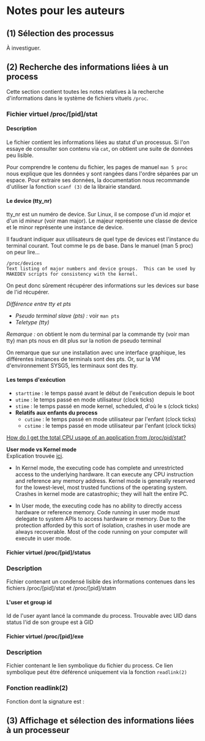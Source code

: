 # Notes pour les auteurs
## (1) Sélection des processus
À investiguer.

## (2) Recherche des informations liées à un process
Cette section contient toutes les notes relatives à la recherche d'informations dans le système de fichiers vituels ```/proc```.

### Fichier virtuel /proc/[pid]/stat
#### Description
Le fichier contient les informations liées au statut d'un processus. Si l'on essaye de consulter son contenu via ```cat```, on obtient une suite de données peu lisible.

Pour comprendre le contenu du fichier, les pages de manuel ```man 5 proc``` nous explique que les données y sont rangées dans l'ordre séparées par un espace. Pour extraire ses données, la documentation nous recommande d'utiliser la fonction ```scanf (3)``` de la librairie standard.

#### Le device (tty_nr)
tty_nr est un numéro de device. Sur Linux, il se compose d'un id *major* et d'un id *mineur* (voir man major). Le majeur représente une classe de device et le minor représente une instance de device.

Il faudrant indiquer aux utilisateurs de quel type de devices est l'instance du terminal courant. Tout comme le ps de base. Dans le manuel (man 5 proc) on peur lire...
```
/proc/devices
Text listing of major numbers and device groups.  This can be used by MAKEDEV scripts for consistency with the kernel.
```
On peut donc sûrement récupérer des informations sur les devices sur base de l'id récupérer.

*Différence entre tty et pts*
- *Pseudo terminal slave (pts) :* voir ```man pts```
- *Teletype (tty)*

*Remarque :* on obtient le nom du terminal par la commande tty (voir man tty)
man pts nous en dit plus sur la notion de pseudo terminal

On remarque que sur une installation avec une interface graphique, les différentes instances de terminals sont des pts. Or, sur la VM d'environnement SYSG5, les terminaux sont des tty.

#### Les temps d'exécution
- ```starttime``` : le temps passé avant le début de l'exécution depuis le boot
- ```utime``` : le temps passé en mode utilisateur (clock ticks)
- ```stime``` : le temps passé en mode kernel, scheduled, d'où le s (clock ticks)
- **Relatifs aux enfants du process**
    - ```cutime``` : le temps passé en mode utilisateur par l'enfant (clock ticks)
    - ```cstime``` : le temps passé en mode utilisateur par l'enfant (clock ticks)

[How do I get the total CPU usage of an application from /proc/pid/stat?](https://stackoverflow.com/questions/16726779/how-do-i-get-the-total-cpu-usage-of-an-application-from-proc-pid-stat)

**User mode vs Kernel mode**\
Explication trouvée [ici](https://blog.codinghorror.com/understanding-user-and-kernel-mode/).
- In Kernel mode, the executing code has complete and unrestricted access to the underlying hardware. It can execute any CPU instruction and reference any memory address. Kernel mode is generally reserved for the lowest-level, most trusted functions of the operating system. Crashes in kernel mode are catastrophic; they will halt the entire PC.

- In User mode, the executing code has no ability to directly access hardware or reference memory. Code running in user mode must delegate to system APIs to access hardware or memory. Due to the protection afforded by this sort of isolation, crashes in user mode are always recoverable. Most of the code running on your computer will execute in user mode.


#### Fichier virtuel /proc/[pid]/status
### Description
Fichier contenant un condensé lisible des informations contenues dans les fichiers /proc/[pid]/stat et /proc/[pid]/statm

#### L'user et group id 
Id de l'user ayant lancé la commande du process. Trouvable avec UID dans status l'id de son groupe est à GID


#### Fichier virtuel /proc/[pid]/exe
### Description
Fichier contenant le lien symbolique du fichier du process. Ce lien symbolique peut être déférencé uniquement via la fonction ```readlink(2)```

### Fonction readlink(2)
Fonction dont la signature est : 

## (3) Affichage et sélection des informations liées à un processeur